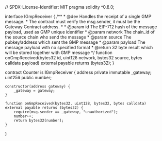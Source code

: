 // SPDX-License-Identifier: MIT
pragma solidity ^0.8.0;

interface IGmpReceiver {
    /**
     * @dev Handles the receipt of a single GMP message.
     * The contract must verify the msg.sender, it must be the Gateway Contract address.
     *
     * @param id The EIP-712 hash of the message payload, used as GMP unique identifier
     * @param network The chain_id of the source chain who send the message
     * @param source The pubkey/address which sent the GMP message
     * @param payload The message payload with no specified format
     * @return 32 byte result which will be stored together with GMP message
     */
    function onGmpReceived(bytes32 id, uint128 network, bytes32 source, bytes calldata payload)
        external
        payable
        returns (bytes32);
}

contract Counter is IGmpReceiver {
    address private immutable _gateway;
    uint256 public number;

    constructor(address gateway) {
        _gateway = gateway;
    }

    function onGmpReceived(bytes32, uint128, bytes32, bytes calldata) external payable returns (bytes32) {
        require(msg.sender == _gateway, "unauthorized");
        number++;
        return bytes32(number);
    }
}
